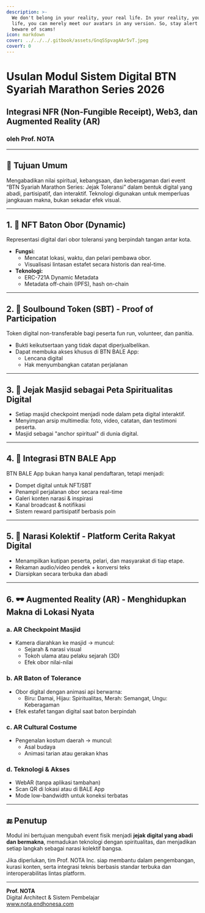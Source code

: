 ```yaml
---
description: >-
  We don't belong in your reality, your real life. In your reality, your real
  life, you can merely meet our avatars in any version. So, stay alert and
  beware of scams!
icon: markdown
cover: ../../../.gitbook/assets/GnqSSpvagAAr5vT.jpeg
coverY: 0
---
```


# Usulan Modul Sistem Digital BTN Syariah Marathon Series 2026  
## Integrasi NFR (Non-Fungible Receipt), Web3, dan Augmented Reality (AR)  
### oleh Prof. NOTA

---

## 🎯 Tujuan Umum

Mengabadikan nilai spiritual, kebangsaan, dan keberagaman dari event “BTN Syariah Marathon Series: Jejak Toleransi” dalam bentuk digital yang abadi, partisipatif, dan interaktif. Teknologi digunakan untuk memperluas jangkauan makna, bukan sekadar efek visual.

---

## 1. 🔁 NFT Baton Obor (Dynamic)

Representasi digital dari obor toleransi yang berpindah tangan antar kota.

- **Fungsi:**
  - Mencatat lokasi, waktu, dan pelari pembawa obor.
  - Visualisasi lintasan estafet secara historis dan real-time.
- **Teknologi:**
  - ERC-721A Dynamic Metadata
  - Metadata off-chain (IPFS), hash on-chain

---

## 2. 🧾 Soulbound Token (SBT) - Proof of Participation

Token digital non-transferable bagi peserta fun run, volunteer, dan panitia.

- Bukti keikutsertaan yang tidak dapat diperjualbelikan.
- Dapat membuka akses khusus di BTN BALE App:
  - Lencana digital
  - Hak menyumbangkan catatan perjalanan

---

## 3. 📍 Jejak Masjid sebagai Peta Spiritualitas Digital

- Setiap masjid checkpoint menjadi node dalam peta digital interaktif.
- Menyimpan arsip multimedia: foto, video, catatan, dan testimoni peserta.
- Masjid sebagai "anchor spiritual" di dunia digital.

---

## 4. 📲 Integrasi BTN BALE App

BTN BALE App bukan hanya kanal pendaftaran, tetapi menjadi:

- Dompet digital untuk NFT/SBT
- Penampil perjalanan obor secara real-time
- Galeri konten narasi & inspirasi
- Kanal broadcast & notifikasi
- Sistem reward partisipatif berbasis poin

---

## 5. 💬 Narasi Kolektif - Platform Cerita Rakyat Digital

- Menampilkan kutipan peserta, pelari, dan masyarakat di tiap etape.
- Rekaman audio/video pendek + konversi teks
- Diarsipkan secara terbuka dan abadi

---

## 6. 🕶️ Augmented Reality (AR) - Menghidupkan Makna di Lokasi Nyata

### a. AR Checkpoint Masjid
- Kamera diarahkan ke masjid → muncul:
  - Sejarah & narasi visual
  - Tokoh ulama atau pelaku sejarah (3D)
  - Efek obor nilai-nilai

### b. AR Baton of Tolerance
- Obor digital dengan animasi api berwarna:
  - Biru: Damai, Hijau: Spiritualitas, Merah: Semangat, Ungu: Keberagaman
- Efek estafet tangan digital saat baton berpindah

### c. AR Cultural Costume
- Pengenalan kostum daerah → muncul:
  - Asal budaya
  - Animasi tarian atau gerakan khas

### d. Teknologi & Akses
- WebAR (tanpa aplikasi tambahan)
- Scan QR di lokasi atau di BALE App
- Mode low-bandwidth untuk koneksi terbatas

---

## 🔚 Penutup

Modul ini bertujuan mengubah event fisik menjadi **jejak digital yang abadi dan bermakna**, memadukan teknologi dengan spiritualitas, dan menjadikan setiap langkah sebagai narasi kolektif bangsa.

Jika diperlukan, tim Prof. NOTA Inc. siap membantu dalam pengembangan, kurasi konten, serta integrasi teknis berbasis standar terbuka dan interoperabilitas lintas platform.

---

**Prof. NOTA**  
Digital Architect & Sistem Pembelajar  
www.nota.endhonesa.com
